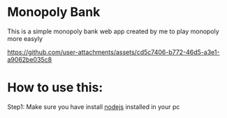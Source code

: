 # Monopoly Bank
This is a simple monopoly bank web app created by me to play monopoly more easyly

https://github.com/user-attachments/assets/cd5c7406-b772-46d5-a3e1-a9062be035c8

# How to use this: 
Step1: Make sure you have install [nodejs](https://nodejs.org/en/download/package-manager) installed in your pc

